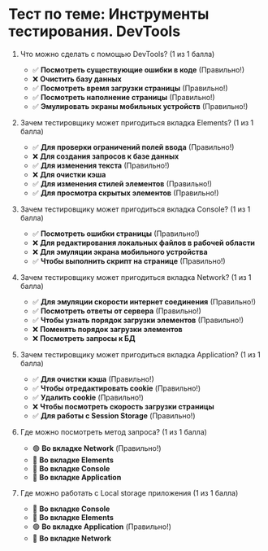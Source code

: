 # Тест по теме: Инструменты тестирования. DevTools

1. Что можно сделать с помощью DevTools? (1 из 1 балла)
   * ✅ **Посмотреть существующие ошибки в коде** (Правильно!)
   * ❌ **Очистить базу данных**
   * ✅ **Посмотреть время загрузки страницы** (Правильно!)
   * ✅ **Посмотреть наполнение страницы** (Правильно!)
   * ✅ **Эмулировать экраны мобильных устройств** (Правильно!)


2. Зачем тестировщику может пригодиться вкладка Elements? (1 из 1 балла)
   * ✅ **Для проверки ограничений полей ввода** (Правильно!)
   * ❌ **Для создания запросов к базе данных**
   * ✅ **Для изменения текста** (Правильно!)
   * ❌ **Для очистки кэша**
   * ✅ **Для изменения стилей элементов** (Правильно!)
   * ✅ **Для просмотра скрытых элементов** (Правильно!)


3. Зачем тестировщику может пригодиться вкладка Console? (1 из 1 балла)
   * ✅ **Посмотреть ошибки страницы** (Правильно!)
   * ❌ **Для редактирования локальных файлов в рабочей области**
   * ❌ **Для эмуляции экрана мобильного устройства**
   * ✅ **Чтобы выполнить скрипт на странице** (Правильно!)


4. Зачем тестировщику может пригодиться вкладка Network? (1 из 1 балла)
   * ✅ **Для эмуляции скорости интернет соединения** (Правильно!)
   * ✅ **Посмотреть ответы от сервера** (Правильно!)
   * ✅ **Чтобы узнать порядок загрузки элементов** (Правильно!)
   * ❌ **Поменять порядок загрузки элементов**
   * ❌ **Посмотреть запросы к БД**


5. Зачем тестировщику может пригодиться вкладка Application? (1 из 1 балла)
   * ✅ **Для очистки кэша** (Правильно!)
   * ✅ **Чтобы отредактировать cookie** (Правильно!)
   * ✅ **Удалить cookie** (Правильно!)
   * ❌ **Чтобы посмотреть скорость загрузки страницы**
   * ✅ **Для работы с Session Storage** (Правильно!)


6. Где можно посмотреть метод запроса? (1 из 1 балла)
   * 🟢 **Во вкладке Network** (Правильно!)
   * 🔴 **Во вкладке Elements**
   * 🔴 **Во вкладке Console**
   * 🔴 **Во вкладке Application**


7. Где можно работать с Local storage приложения (1 из 1 балла)
   * 🔴 **Во вкладке Console**
   * 🔴 **Во вкладке Elements**
   * 🟢 **Во вкладке Application** (Правильно!)
   * 🔴 **Во вкладке Network**
